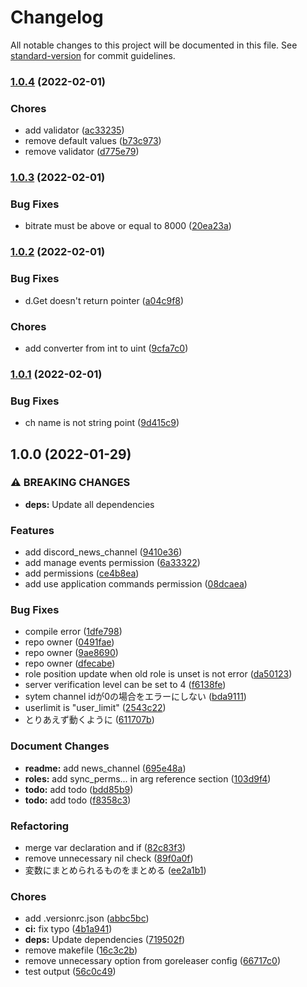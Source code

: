 # Changelog

All notable changes to this project will be documented in this file. See [standard-version](https://github.com/conventional-changelog/standard-version) for commit guidelines.

### [1.0.4](https://github.com/Lucky3028/terraform-provider-discord/compare/v1.0.3...v1.0.4) (2022-02-01)


### Chores

* add validator ([ac33235](https://github.com/Lucky3028/terraform-provider-discord/commit/ac33235df8d625b269839e2e704790459a0f9343))
* remove default values ([b73c973](https://github.com/Lucky3028/terraform-provider-discord/commit/b73c9730fba324259dd9a5d9b73ec0619a654f4f))
* remove validator ([d775e79](https://github.com/Lucky3028/terraform-provider-discord/commit/d775e79e7c81567a62e1ae89d7fd9d9fff5be4c4))

### [1.0.3](https://github.com/Lucky3028/terraform-provider-discord/compare/v1.0.2...v1.0.3) (2022-02-01)


### Bug Fixes

* bitrate must be above or equal to 8000 ([20ea23a](https://github.com/Lucky3028/terraform-provider-discord/commit/20ea23a9ad1ae984debde1d70b89b2d72df1266f))

### [1.0.2](https://github.com/Lucky3028/terraform-provider-discord/compare/v1.0.1...v1.0.2) (2022-02-01)


### Bug Fixes

* d.Get doesn't return pointer ([a04c9f8](https://github.com/Lucky3028/terraform-provider-discord/commit/a04c9f8a6c6ce55a7cd13b0c683b36696a9a5e19))


### Chores

* add converter from int to uint ([9cfa7c0](https://github.com/Lucky3028/terraform-provider-discord/commit/9cfa7c0665e7413ced2e92c24430804508aadc18))

### [1.0.1](https://github.com/Lucky3028/terraform-provider-discord/compare/v1.0.0...v1.0.1) (2022-02-01)


### Bug Fixes

* ch name is not string point ([9d415c9](https://github.com/Lucky3028/terraform-provider-discord/commit/9d415c96d308776d9f7b2bcd54f460022df57250))

## 1.0.0 (2022-01-29)


### ⚠ BREAKING CHANGES

* **deps:** Update all dependencies

### Features

* add discord_news_channel ([9410e36](https://github.com/Lucky3028/terraform-provider-discord/commit/9410e3607b0227355e32b3e86257b11ecd6d2771))
* add manage events permission ([6a33322](https://github.com/Lucky3028/terraform-provider-discord/commit/6a33322a6c02eb94eb59a6a7fe79e12d5570df46))
* add permissions ([ce4b8ea](https://github.com/Lucky3028/terraform-provider-discord/commit/ce4b8eae5e8d77168d217e89394603c096b72326))
* add use application commands permission ([08dcaea](https://github.com/Lucky3028/terraform-provider-discord/commit/08dcaea08e2eea134192ce87e992a54973ea6a87))


### Bug Fixes

* compile error ([1dfe798](https://github.com/Lucky3028/terraform-provider-discord/commit/1dfe79863a2e691332f2f0be2d566c972fbfb5e8))
* repo owner ([0491fae](https://github.com/Lucky3028/terraform-provider-discord/commit/0491faece9dc550394ddd4e8b51dd460d11cb949))
* repo owner ([9ae8690](https://github.com/Lucky3028/terraform-provider-discord/commit/9ae86906912e2a1a8d7ef27cf16a81700c04d8eb))
* repo owner ([dfecabe](https://github.com/Lucky3028/terraform-provider-discord/commit/dfecabeb328c0d3003e364220f0d2e14358e8ed4))
* role position update when old role is unset is not error ([da50123](https://github.com/Lucky3028/terraform-provider-discord/commit/da50123cab19fd3a8e3742d97dbdc67d5d555348))
* server verification level can be set to 4 ([f6138fe](https://github.com/Lucky3028/terraform-provider-discord/commit/f6138fec689790ab5d2f6fc2e4f1c097f76e330a))
* sytem channel idが0の場合をエラーにしない ([bda9111](https://github.com/Lucky3028/terraform-provider-discord/commit/bda91113efc8eac5e6855d8396934f3feb98a70e))
* userlimit is "user_limit" ([2543c22](https://github.com/Lucky3028/terraform-provider-discord/commit/2543c227a0a6d3a41f2256df4977cfb3d7d0ea5d))
* とりあえず動くように ([611707b](https://github.com/Lucky3028/terraform-provider-discord/commit/611707b2387108fc52475bb70fd771a0b63bf575))


### Document Changes

* **readme:** add news_channel ([695e48a](https://github.com/Lucky3028/terraform-provider-discord/commit/695e48a2ad6a50ff7702fcac6ae59a46ee93ea12))
* **roles:** add sync_perms... in arg reference section ([103d9f4](https://github.com/Lucky3028/terraform-provider-discord/commit/103d9f4c4c4233e4d9f523351bc6eb6db73c164c))
* **todo:** add todo ([bdd85b9](https://github.com/Lucky3028/terraform-provider-discord/commit/bdd85b90fd63b808e5f3f12b5eb78d73cb3bc257))
* **todo:** add todo ([f8358c3](https://github.com/Lucky3028/terraform-provider-discord/commit/f8358c35a4b08c1d67a1d671174050a8188a75d2))


### Refactoring

* merge var declaration and if ([82c83f3](https://github.com/Lucky3028/terraform-provider-discord/commit/82c83f33652e37ab5ee6cfcf114f49040daed043))
* remove unnecessary nil check ([89f0a0f](https://github.com/Lucky3028/terraform-provider-discord/commit/89f0a0f61220a21c88975df7b8d4918a19c8445e))
* 変数にまとめられるものをまとめる ([ee2a1b1](https://github.com/Lucky3028/terraform-provider-discord/commit/ee2a1b1da40f113b14e137595ebad4868855b31f))


### Chores

* add .versionrc.json ([abbc5bc](https://github.com/Lucky3028/terraform-provider-discord/commit/abbc5bc305d3cda38ec8aa8eb22a24495b8c035c))
* **ci:** fix typo ([4b1a941](https://github.com/Lucky3028/terraform-provider-discord/commit/4b1a9416cd84d8a69bb74a48b8593dbf19add353))
* **deps:** Update dependencies ([719502f](https://github.com/Lucky3028/terraform-provider-discord/commit/719502f4d0c09b465cdd9873e15fb42b6f143a3b))
* remove makefile ([16c3c2b](https://github.com/Lucky3028/terraform-provider-discord/commit/16c3c2b53a776e61430494bffd6dfb9bcc3e9dd9))
* remove unnecessary option from goreleaser config ([66717c0](https://github.com/Lucky3028/terraform-provider-discord/commit/66717c02a5a29bcf7ad45a252a1cafbada1b9998))
* test output ([56c0c49](https://github.com/Lucky3028/terraform-provider-discord/commit/56c0c4948009c1b67243d299730925017a430373))

